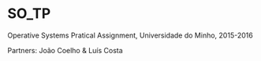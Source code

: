# SO_TP
Operative Systems Pratical Assignment, Universidade do Minho, 2015-2016

Partners: João Coelho & Luís Costa
